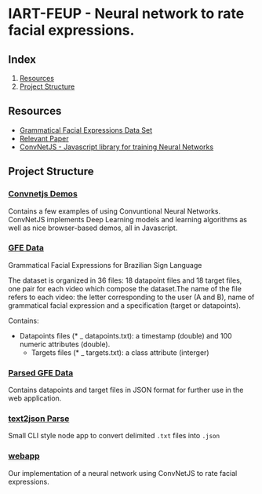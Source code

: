 # IART-FEUP - Neural network to rate facial expressions.

## Index

1. [Resources](#resources)
2. [Project Structure](#project-structure)

## Resources
  - [Grammatical Facial Expressions Data Set](http://archive.ics.uci.edu/ml/datasets/Grammatical+Facial+Expressions)
  - [Relevant Paper](http://www.aaai.org/ocs/index.php/FLAIRS/FLAIRS14/paper/viewFile/7788/7821)
  - [ConvNetJS - Javascript library for training Neural Networks](http://cs.stanford.edu/people/karpathy/convnetjs/index.html)


## Project Structure

### [Convnetjs Demos](https://github.com/NunoRamos/IART-FEUP/tree/master/Convnetjs%20Demos)
Contains a few examples of using Convuntional Neural Networks. ConvNetJS implements Deep Learning models and learning algorithms as well as nice browser-based demos, all in Javascript.

### [GFE Data](https://github.com/NunoRamos/IART-FEUP/tree/master/GFE%20Data)
Grammatical Facial Expressions for Brazilian Sign Language

The dataset is organized in 36 files: 18 datapoint files and 18 target files, one pair for each video which compose the dataset.The name of the file refers to each video: the letter corresponding to the user (A and B), name of grammatical facial expression and a specification (target or datapoints).

Contains:
  - Datapoints files (* _ datapoints.txt): a timestamp (double) and 100 numeric attributes (double).
	- Targets files (* _ targets.txt): a class attribute (interger)

### [Parsed GFE Data](https://github.com/NunoRamos/IART-FEUP/tree/master/Parsed%20GFE%20Data)
  Contains datapoints and target files in JSON format for further use in the web application.

### [text2json Parse](https://github.com/NunoRamos/IART-FEUP/tree/master/Text2Json%20Parser)
  Small CLI style node app to convert delimited `.txt` files into `.json`

### [webapp](https://github.com/NunoRamos/IART-FEUP/tree/master/webapp)
  Our implementation of a neural network using ConvNetJS to rate facial expressions.
